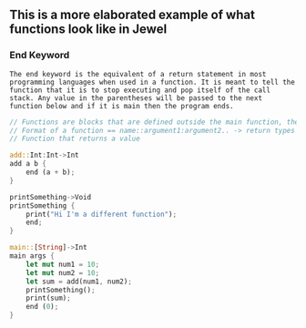 ## This is a more elaborated example of what functions look like in Jewel

### End Keyword
	The end keyword is the equivalent of a return statement in most programming languages when used in a function. It is meant to tell the function that it is to stop executing and pop itself of the call stack. Any value in the parentheses will be passed to the next function below and if it is main then the program ends.

```rust
// Functions are blocks that are defined outside the main function, the can either return a value or not
// Format of a function == name::argument1:argument2.. -> return types
// Function that returns a value

add::Int:Int->Int
add a b {
    end (a + b);
}

printSomething->Void
printSomething {
    print("Hi I'm a different function");
    end;
}

main::[String]->Int
main args {
    let mut num1 = 10;
    let mut num2 = 10;
    let sum = add(num1, num2);
    printSomething();
    print(sum);
	end (0);
}
```

